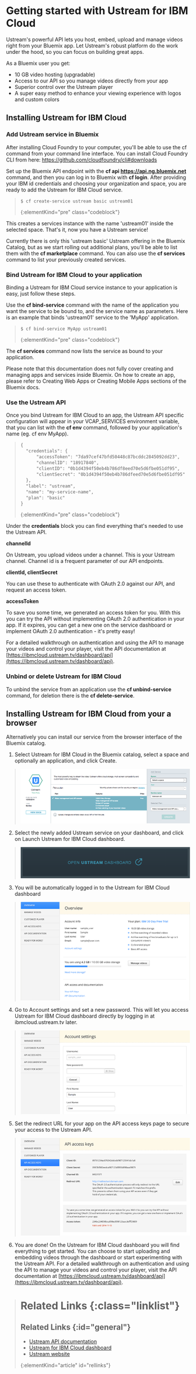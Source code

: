 # Getting started with Ustream for IBM Cloud

Ustream's powerful API lets you host, embed, upload and manage videos right from your Bluemix app. Let Ustream's robust platform do the work under the hood, so you can focus on building great apps.
 
As a Bluemix user you get:

* 10 GB video hosting (upgradable)
* Access to our API so you manage videos directly from your app
* Superior control over the Ustream player
* A super easy method to enhance your viewing experience with logos and custom colors
 
## Installing Ustream for IBM Cloud

### Add Ustream service in Bluemix

After installing Cloud Foundry to your computer, you'll be able to use the cf command from your command line interface. You can install Cloud Foundry CLI from here: https://github.com/cloudfoundry/cli#downloads

Set up the Bluemix API endpoint with the **cf api https://api.ng.bluemix.net** command, and then you can log in to Bluemix with **cf login**. After providing your IBM id credentials and choosing your organization and space, you are ready to add the Ustream for IBM Cloud service.

>```
>$ cf create-service ustream basic ustream01
>```
>
>{:elementKind="pre" class="codeblock"}

This creates a services instance with the name 'ustream01' inside the selected space. That's it, now you have a Ustream service!

Currently there is only this 'ustream basic' Ustream offering in the Bluemix Catalog, but as we start rolling out additional plans, you'll be able to list them with the **cf marketplace** command. You can also use the **cf services** command to list your previously created services.

### Bind Ustream for IBM Cloud to your application

Binding a Ustream for IBM Cloud service instance to your application is easy, just follow these steps.

Use the **cf bind-service** command with the name of the application you want the service to be bound to, and the service name as parameters. Here is an example that binds 'ustream01' service to the 'MyApp' application.

>```
>$ cf bind-service MyApp ustream01
>```
>
>{:elementKind="pre" class="codeblock"}

The **cf services** command now lists the service as bound to your application.

Please note that this documentation does not fully cover creating and managing apps and services inside Bluemix. On how to create an app, please refer to Creating Web Apps or Creating Mobile Apps sections of the Bluemix docs.

### Use the Ustream API

Once you bind Ustream for IBM Cloud to an app, the Ustream API specific configuration will appear in your VCAP_SERVICES environment variable, that you can list with the **cf env** command, followed by your application's name (eg. cf env MyApp).

>```
>{
>	"credentials": {
>		"accessToken": "7da97cef47bfd50448c87bcddc2845092dd23",
>		"channelID": "18917840",
>		"clientID": "0b1d4394f50eb4b786df8eed70e5d6fbe051df95",
>		"clientSecret": "0b1d4394f50eb4b786dfeed70e5d6fbe051df95"
>	},
>	"label": "ustream",
>	"name": "my-service-name",
>	"plan": "basic"
>}
>```
>
>{:elementKind="pre" class="codeblock"}

Under the **credentials** block you can find everything that's needed to use the Ustream API.

**channelId**

On Ustream, you upload videos under a channel. This is your Ustream channel. Channel id is a frequent parameter of our API endpoints.

**clientId, clientSecret**

You can use these to authenticate with OAuth 2.0 against our API, and request an access token.

**accessToken**

To save you some time, we generated an access token for you. With this you can try the API without implementing OAuth 2.0 authentication in your app. If it expires, you can get a new one on the service dashboard or implement OAuth 2.0 authentication - it's pretty easy!

For a detailed walkthrough on authentication and using the API to manage your videos and control your player, visit the API documentation at [https://ibmcloud.ustream.tv/dashboard/api](https://ibmcloud.ustream.tv/dashboard/api).

### Unbind or delete Ustream for IBM Cloud

To unbind the service from an application use the **cf unbind-service** command, for deletion there is the **cf delete-service**.

## Installing Ustream for IBM Cloud from your a browser

Alternatively you can install our service from the browser interface of the Bluemix catalog.

1. Select Ustream for IBM Cloud in the Bluemix catalog, select a space and optionally an application, and click Create.  
> ![Ustream service in Bluemix catalog](images/1.png)

2. Select the newly added Ustream service on your dashboard, and click on Launch Ustream for IBM Cloud dashboard.  
> ![Ustream service dashboard](images/2.png)

3. You will be automatically logged in to the Ustream for IBM Cloud dashboard  
> ![Your dashboard at ibmcloud.ustream.tv](images/3.png)

4. Go to Account settings and set a new password. This will let you access Ustream for IBM Cloud dashboard directly by logging in at ibmcloud.ustream.tv later.  
> ![Account settings section of your Ustream dashboard](images/4.png)

5. Set the redirect URL for your app on the API access keys page to secure your access to the Ustream API.  
> ![API settings section of your Ustream dashboard](images/5.png)

6. You are done! On the Ustream for IBM Cloud dashboard you will find everything to get started. You can choose to start uploading and embedding videos through the dashboard or start experimenting with the Ustream API. For a detailed walkthrough on authentication and using the API to manage your videos and control your player, visit the API documentation at [https://ibmcloud.ustream.tv/dashboard/api](https://ibmcloud.ustream.tv/dashboard/api).

># Related Links {:class="linklist"}
>## Related Links {:id="general"}
>* [Ustream API documentation](https://ibmcloud.ustream.tv/dashboard/api)
>* [Ustream for IBM Cloud dashboard](https://ibmcloud.ustream.tv)
>* [Ustream website](http://ustream.tv)
>
>{:elementKind="article" id="rellinks"}


